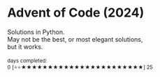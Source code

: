 # Advent of Code (2024)

Solutions in Python.\
May not be the best, or most elegant solutions,\
but it works.\
</br>
<sup>days completed:</sup>\
<sup>0 [⭐⭐★★★★★★★★★★★★★★★★★★★★★★★] 25</sup>
